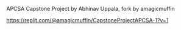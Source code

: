 APCSA Capstone Project by Abhinav Uppala, fork by amagicmuffin

https://replit.com/@amagicmuffin/CapstoneProjectAPCSA-1?v=1